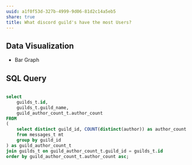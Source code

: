 ```yaml
---
uuid: a1f0f53d-327b-4999-9d06-81d2c14a5eb5
share: true
title: What discord guild's have the most Users?
---
```

## Data Visualization

* Bar Graph

## SQL Query

``` SQL

select 
	guilds_t.id, 
	guilds_t.guild_name, 
	guild_author_count_t.author_count 
FROM 
(
	select distinct guild_id, COUNT(distinct(author)) as author_count
	from messages_t mt 
	group by guild_id
) as guild_author_count_t
join guilds_t on guild_author_count_t.guild_id = guilds_t.id
order by guild_author_count_t.author_count asc;

```